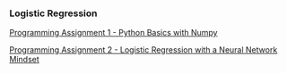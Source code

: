 ### Logistic Regression

[Programming Assignment 1 - Python Basics with Numpy](https://github.com/JanelChumley/coursera_deep_learning_ai/blob/master/neural_networks_and_deep_learning/week2_logistic_regression/Python%2BBasics%2BWith%2BNumpy%2Bv3.ipynb)

[Programming Assignment 2 - Logistic Regression with a Neural Network Mindset](https://github.com/JanelChumley/coursera_deep_learning_ai/blob/master/neural_networks_and_deep_learning/week2_logistic_regression/Logistic%2BRegression%2Bwith%2Ba%2BNeural%2BNetwork%2Bmindset%2Bv4.ipynb)
